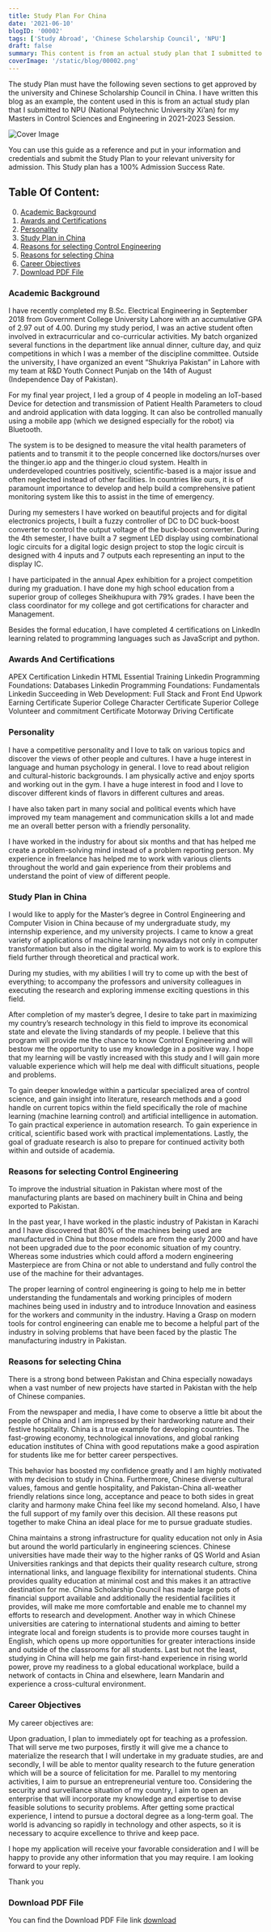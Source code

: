 ```yaml
---
title: Study Plan For China
date: '2021-06-10'
blogID: '00002'
tags: ['Study Abroad', 'Chinese Scholarship Council', 'NPU']
draft: false
summary: This content is from an actual study plan that I submitted to NPU (National Polytechnic University Xi’an) for my Masters in Control Sciences and Engineering in the 2021-2023 Session.
coverImage: '/static/blog/00002.png'
---
```


The study Plan must have the following seven sections to get approved by the university and Chinese Scholarship Council in China. I have written this blog as an example, the content used in this is from an actual study plan that I submitted to NPU (National Polytechnic University Xi’an) for my Masters in Control Sciences and Engineering in 2021-2023 Session.

![Cover Image](/static/blog/00002.png)

You can use this guide as a reference and put in your information and credentials and submit the Study Plan to your relevant university for admission. This Study plan has a 100% Admission Success Rate.

## Table Of Content:

0. [Academic Background](#academic-background)
1. [Awards and Certifications](#awards-and-certifications)
2. [Personality](#personality)
3. [Study Plan in China](#study-plan-in-china)
4. [Reasons for selecting Control Engineering](#reasons-for-selecting-control-engineering)
5. [Reasons for selecting China](#reasons-for-selecting-china)
6. [Career Objectives](#career-objectives)
7. [Download PDF File](#download-pdf-file)

### Academic Background

I have recently completed my B.Sc. Electrical Engineering in September 2018 from Government College University Lahore with an accumulative GPA of 2.97 out of 4.00. During my study period, I was an active student often involved in extracurricular and co-curricular activities. My batch organized several functions in the department like annual dinner, culture day, and quiz competitions in which I was a member of the discipline committee. Outside the university, I have organized an event “Shukriya Pakistan” in Lahore with my team at R&D Youth Connect Punjab on the 14th of August (Independence Day of Pakistan).

For my final year project, I led a group of 4 people in modeling an IoT-based Device for detection and transmission of Patient Health Parameters to cloud and android application with data logging. It can also be controlled manually using a mobile app (which we designed especially for the robot) via Bluetooth.

The system is to be designed to measure the vital health parameters of patients and to transmit it to the people concerned like doctors/nurses over the thinger.io app and the thinger.io cloud system. Health in underdeveloped countries positively, scientific-based is a major issue and often neglected instead of other facilities. In countries like ours, it is of paramount importance to develop and help build a comprehensive patient monitoring system like this to assist in the time of emergency.

During my semesters I have worked on beautiful projects and for digital electronics projects, I built a fuzzy controller of DC to DC buck-boost converter to control the output voltage of the buck-boost converter. During the 4th semester, I have built a 7 segment LED display using combinational logic circuits for a digital logic design project to stop the logic circuit is designed with 4 inputs and 7 outputs each representing an input to the display IC.

I have participated in the annual Apex exhibition for a project competition during my graduation. I have done my high school education from a superior group of colleges Sheikhupura with 79% grades. I have been the class coordinator for my college and got certifications for character and Management.

Besides the formal education, I have completed 4 certifications on LinkedIn learning related to programming languages such as JavaScript and python.

### Awards And Certifications

APEX Certification
Linkedin HTML Essential Training
Linkedin Programming Foundations: Databases
Linkedin Programming Foundations: Fundamentals
Linkedin Succeeding in Web Development: Full Stack and Front End
Upwork Earning Certificate
Superior College Character Certificate
Superior College Volunteer and commitment Certificate
Motorway Driving Certificate

### Personality

I have a competitive personality and I love to talk on various topics and discover the views of other people and cultures. I have a huge interest in language and human psychology in general. I love to read about religion and cultural-historic backgrounds. I am physically active and enjoy sports and working out in the gym. I have a huge interest in food and I love to discover different kinds of flavors in different cultures and areas.

I have also taken part in many social and political events which have improved my team management and communication skills a lot and made me an overall better person with a friendly personality.

I have worked in the industry for about six months and that has helped me create a problem-solving mind instead of a problem reporting person. My experience in freelance has helped me to work with various clients throughout the world and gain experience from their problems and understand the point of view of different people.

### Study Plan in China

I would like to apply for the Master’s degree in Control Engineering and Computer Vision in China because of my undergraduate study, my internship experience, and my university projects. I came to know a great variety of applications of machine learning nowadays not only in computer transformation but also in the digital world. My aim to work is to explore this field further through theoretical and practical work.

During my studies, with my abilities I will try to come up with the best of everything; to accompany the professors and university colleagues in executing the research and exploring immense exciting questions in this field.

After completion of my master’s degree, I desire to take part in maximizing my country’s research technology in this field to improve its economical state and elevate the living standards of my people. I believe that this program will provide me the chance to know Control Engineering and will bestow me the opportunity to use my knowledge in a positive way. I hope that my learning will be vastly increased with this study and I will gain more valuable experience which will help me deal with difficult situations, people and problems.

To gain deeper knowledge within a particular specialized area of control science, and gain insight into literature, research methods and a good handle on current topics within the field specifically the role of machine learning (machine learning control) and artificial intelligence in automation.
To gain practical experience in automation research.
To gain experience in critical, scientific based work with practical implementations.
Lastly, the goal of graduate research is also to prepare for continued activity both within and outside of academia.

### Reasons for selecting Control Engineering

To improve the industrial situation in Pakistan where most of the manufacturing plants are based on machinery built in China and being exported to Pakistan.

In the past year, I have worked in the plastic industry of Pakistan in Karachi and I have discovered that 80% of the machines being used are manufactured in China but those models are from the early 2000 and have not been upgraded due to the poor economic situation of my country. Whereas some industries which could afford a modern engineering Masterpiece are from China or not able to understand and fully control the
use of the machine for their advantages.

The proper learning of control engineering is going to help me in better understanding the fundamentals and working principles of modern machines being used in industry and to introduce Innovation and easiness for the workers and community in the industry. Having a Grasp on modern tools for control engineering can enable me to become a helpful part of the industry in solving problems that have been faced by the plastic
The manufacturing industry in Pakistan.

### Reasons for selecting China

There is a strong bond between Pakistan and China especially nowadays when a vast number of new projects have started in Pakistan with the help of Chinese companies.

From the newspaper and media, I have come to observe a little bit about the people of China and I am impressed by their hardworking nature and their festive hospitality. China is a true example for developing countries. The fast-growing economy, technological innovations, and global ranking education institutes of China with good reputations make a good aspiration for students like me for better career perspectives.

This behavior has boosted my confidence greatly and I am highly motivated with my decision to study in China. Furthermore, Chinese diverse cultural values, famous and gentle hospitality, and Pakistan-China all-weather friendly relations since long, acceptance and peace to both sides in great clarity and harmony make China feel like my second homeland. Also, I have the full support of my family over this decision. All these reasons put together to make China an ideal place for me to pursue graduate studies.

China maintains a strong infrastructure for quality education not only in Asia but around the world particularly in engineering sciences. Chinese universities have made their way to the higher ranks of QS World and Asian Universities rankings and that depicts their quality research culture, strong international links, and language flexibility for international students.
China provides quality education at minimal cost and this makes it an attractive destination for me. China Scholarship Council has made large pots of financial support available and additionally the residential facilities it provides, will make me more comfortable and enable me to channel my efforts to research and development.
Another way in which Chinese universities are catering to international students and aiming to better integrate local and foreign students is to provide more courses taught in English, which opens up more opportunities for greater interactions inside and outside of the classrooms for all students.
Last but not the least, studying in China will help me gain first-hand experience in rising world power, prove my readiness to a global educational workplace, build a network of contacts in China and elsewhere, learn Mandarin and experience a cross-cultural environment.

### Career Objectives

My career objectives are:

Upon graduation, I plan to immediately opt for teaching as a profession. That will serve me two purposes, firstly it will give me a chance to materialize the research that I will undertake in my graduate studies, are and secondly, I will be able to mentor quality research to the future generation which will be a source of felicitation for me.
Parallel to my mentoring activities, I aim to pursue an entrepreneurial venture too. Considering the security and surveillance situation of my country, I aim to open an enterprise that will incorporate my knowledge and expertise to devise feasible solutions to security problems.
After getting some practical experience, I intend to pursue a doctoral degree as a long-term goal. The world is advancing so rapidly in technology and other aspects, so it is necessary to acquire excellence to thrive and keep pace.

I hope my application will receive your favorable consideration and I will be happy to provide any other information that you may require. I am looking forward to your reply.

Thank you

### Download PDF File

You can find the Download PDF File link
<a href="/static/blog/00002_1.pdf" download>download</a>
